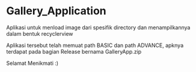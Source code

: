 # Gallery_Application

Aplikasi untuk menload image dari spesifik directory dan menampilkannya dalam bentuk recyclerview

Aplikasi tersebut telah memuat path BASIC dan path ADVANCE, apknya terdapat pada bagian Release bernama GalleryApp.zip

Selamat Menikmati :)
